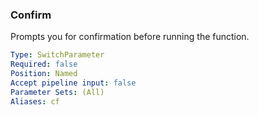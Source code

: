 ### Confirm

Prompts you for confirmation before running the function.

```yaml
Type: SwitchParameter
Required: false
Position: Named
Accept pipeline input: false
Parameter Sets: (All)
Aliases: cf
```